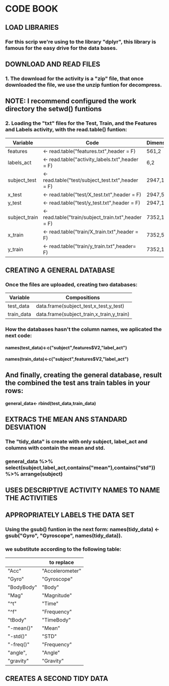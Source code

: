 # CODE BOOK

## LOAD LIBRARIES
### For this scrip we're using to the library "dplyr", this library is famous for the easy drive for the data bases.

## DOWNLOAD AND READ FILES
### 1. The download for the activity is a "zip" file, that once downloaded the file, we use the unzip funtion for decompress.

## NOTE: I recommend configured the work directory the setwd() funtions

### 2. Loading the "txt" files for the Test, Train, and the Features and Labels activity, with the read.table() funtion:
|Variable  | Code| Dimensions |
|-----------|-----|-------------------------------------------|
| features | <- read.table("features.txt",header = F) | 561,2
| labels_act | <- read.table("activity_labels.txt",header = F) | 6,2
| subject_test | <- read.table("test/subject_test.txt",header = F) | 2947,1
| x_test | <- read.table("test/X_test.txt",header = F) | 2947,561
| y_test | <- read.table("test/y_test.txt",header = F) | 2947,1
| subject_train | <- read.table("train/subject_train.txt",header = F) | 7352,1
| x_train | <- read.table("train/X_train.txt",header = F) | 7352,561
| y_train | <- read.table("train/y_train.txt",header= F) | 7352,1

## CREATING A GENERAL DATABASE
### Once the files are uploaded, creating two databases:
| Variable  | Compositions |
|-----------|-------------------------|
| test_data | data.frame(subject_test,x_test,y_test) |
| train_data| data.frame(subject_train,x_train,y_train)|

### How the databases hasn't the column names, we aplicated the next code:
#### names(test_data)<-c("subject",features$V2,"label_act")
#### names(train_data)<-c("subject",features$V2,"label_act")

## And finally, creating the general database, result the combined the test ans train tables in your rows:
#### general_data<- rbind(test_data,train_data)

## EXTRACS THE MEAN ANS STANDARD DESVIATION
### The "tidy_data" is create with only subject, label_act and columns with contain the mean and std.
### general_data %>% select(subject,label_act,contains("mean"),contains("std")) %>% arrange(subject)

## USES DESCRIPTIVE ACTIVITY NAMES TO NAME THE ACTIVITIES


## APPROPRIATELY LABELS THE DATA SET

### Using the gsub() funtion in the next form: names(tidy_data) <-gsub("Gyro", "Gyroscope", names(tidy_data)).
### we substitute according to the following table:

| |to replace|
|-------|----------------|
| "Acc"| "Accelerometer"|
| "Gyro" | "Gyroscope"|
|"BodyBody" | "Body"|
|"Mag" | "Magnitude"|
|"^t" | "Time"|
|"^f" | "Frequency"|
|"tBody" | "TimeBody"|
|"-mean()" | "Mean"|
|"-std()"| "STD"|
|"-freq()" | "Frequency"|
|"angle",|"Angle"|
|"gravity" | "Gravity"|

## CREATES A SECOND TIDY DATA

